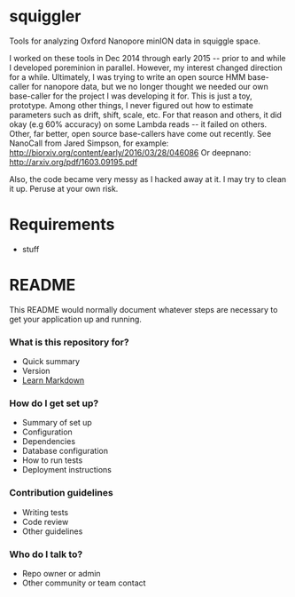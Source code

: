 squiggler
==========
Tools for analyzing Oxford Nanopore minION data in squiggle space.

I worked on these tools in Dec 2014 through early 2015 -- prior to and while I developed poreminion in parallel.
However, my interest changed direction for a while.
Ultimately, I was trying to write an open source HMM base-caller for nanopore data, but we no longer thought we needed our own base-caller for the project I was developing it for.
This is just a toy, prototype.
Among other things, I never figured out how to estimate parameters such as drift, shift, scale, etc.
For that reason and others, it did okay (e.g 60% accuracy) on some Lambda reads -- it failed on others. 
Other, far better, open source base-callers have come out recently.
See NanoCall from Jared Simpson, for example: http://biorxiv.org/content/early/2016/03/28/046086
Or deepnano: http://arxiv.org/pdf/1603.09195.pdf

Also, the code became very messy as I hacked away at it.
I may try to clean it up.
Peruse at your own risk.

Requirements
==========
- stuff


# README #

This README would normally document whatever steps are necessary to get your application up and running.

### What is this repository for? ###

* Quick summary
* Version
* [Learn Markdown](https://bitbucket.org/tutorials/markdowndemo)

### How do I get set up? ###

* Summary of set up
* Configuration
* Dependencies
* Database configuration
* How to run tests
* Deployment instructions

### Contribution guidelines ###

* Writing tests
* Code review
* Other guidelines

### Who do I talk to? ###

* Repo owner or admin
* Other community or team contact
